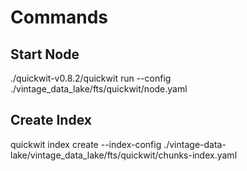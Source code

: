 # Commands

## Start Node
./quickwit-v0.8.2/quickwit run --config ./vintage_data_lake/fts/quickwit/node.yaml

## Create Index
quickwit index create --index-config ./vintage-data-lake/vintage_data_lake/fts/quickwit/chunks-index.yaml